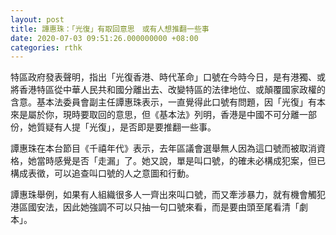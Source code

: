 ```yaml
---
layout: post
title: 譚惠珠：「光復」有取回意思　或有人想推翻一些事
date: 2020-07-03 09:51:26.000000000 +08:00
categories: rthk
---
```


特區政府發表聲明，指出「光復香港、時代革命」口號在今時今日，是有港獨、或將香港特區從中華人民共和國分離出去、改變特區的法律地位、或顛覆國家政權的含意。基本法委員會副主任譚惠珠表示，一直覺得此口號有問題，因「光復」有本來是屬於你，現時要取回的意思，但《基本法》列明，香港是中國不可分離一部份，她質疑有人提「光復」，是否即是要推翻一些事。

譚惠珠在本台節目《千禧年代》表示，去年區議會選舉無人因為這口號而被取消資格，她當時感覺是否「走漏」了。她又說，單是叫口號，的確未必構成犯案，但已構成表徵，可以追查叫口號的人之意圖和行動。

譚惠珠舉例，如果有人組織很多人一齊出來叫口號，而又牽涉暴力，就有機會觸犯港區國安法，因此她強調不可以只抽一句口號來看，而是要由頭至尾看清「劇本」。
